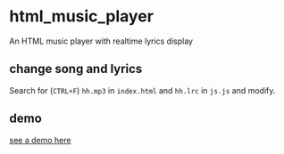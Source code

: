 # html_music_player
An HTML music player with realtime lyrics display 

## change song and lyrics
Search for (`CTRL+F`) `hh.mp3` in `index.html` and `hh.lrc` in `js.js` and modify.

## demo
[see a demo here](https://f.xoy.one/test/)
